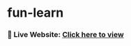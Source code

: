 # fun-learn
### 🔗 Live Website: [Click here to view](https://madhuri-bhumireddy-31.github.io/fun-learn/)

